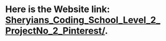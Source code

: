 # Here is the Website link: [Sheryians_Coding_School_Level_2_ProjectNo_2_Pinterest/](https://pratikrameshmajage.github.io/Sheryians_Coding_School_Level_2_ProjectNo_2_Pinterest/).
